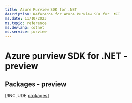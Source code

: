 ```yaml
---
title: Azure Purview SDK for .NET
description: Reference for Azure Purview SDK for .NET
ms.date: 11/10/2023
ms.topic: reference
ms.devlang: dotnet
ms.service: purview
---
```

# Azure purview SDK for .NET - preview
## Packages - preview
[!INCLUDE [packages](purview-index.md)]